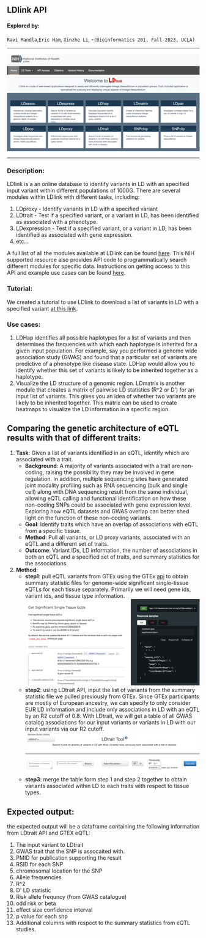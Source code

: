 ## LDlink API

####  Explored by: 

`Ravi Mandla`,`Eric Ham`, `Xinzhe Li`, -`(Bioinformatics 201, Fall-2023, UCLA)`

---------

![img](img/ldlink.png)

--------

### Description: 

LDlink is a an online database to identify variants in LD with an specified input variant within different populations of 1000G. There are several modules within LDlink with different
tasks, including:

1. LDproxy - Identify variants in LD with a specified variant
2. LDtrait - Test if a specified variant, or a variant in LD, has been identified as associated with a phenotype.
3. LDexpression - Test if a specified variant, or a variant in LD, has been identified as associated with gene expression.
4. etc...

A full list of all the modules available at LDlink can be found [here](https://ldlink.nih.gov/?tab=home). This NIH supported resource also provides API code to programmatically search
different modules for specific data. Instructions on getting access to this API and example use cases can be found [here](https://ldlink.nih.gov/?tab=apiaccess).

### Tutorial: 

We created a tutorial to use LDlink to download a list of variants in LD with a specified variant [at this link](https://colab.research.google.com/drive/1vBk1XutVZIHtuxYq4zJCBcR6lZA1EcIx?usp=sharing).

### Use cases: 

1. LDHap identifies all possible haplotypes for a list of variants and then determines the frequencies with which each haplotype is inherited for a given input population. For example, say you performed a genome wide association study (GWAS) and found that a particular set of variants are predictive of a phenotype like disease state. LDHap would allow you to identify whether this set of variants is likely to be inherited together as a haplotype.
2. Visualize the LD structure of a genomic region. LDmatrix is another module that creates a matrix of pairwise LD statistics (R^2 or D’) for an input list of variants. This gives you an idea of whether two variants are likely to be inherited together. This matrix can be used to create heatmaps to visualize the LD information in a specific region.

## Comparing the genetic architecture of eQTL results with that of different traits:
1. **Task**: Given a list of variants identified in an eQTL, identify which are associated with a trait.
    * **Background**: A majority of variants associated with a trait are non-coding, raising the possibility they may be involved in gene regulation. In addition, multiple sequencing sites have generated joint modality profiling such as RNA sequencing (bulk and single cell) along with DNA sequencing result from the same individual, allowing eQTL calling and functional identification on how these non-coding SNPs could be associated with gene expression level. Exploring how eQTL datasets and GWAS overlap can better shed light on the function of these non-coding variants.  
    * **Goal**: Identify traits which have an overlap of associations with eQTL from a specific tissue.
    * **Method**: Pull all variants, or LD proxy variants, associated with an eQTL and a different set of traits. 
    * **Outcome**: Variant IDs, LD information, the number of associations in both an eQTL and a specified set of traits, and summary statistics for the associations.
2. **Method**:
    * **step1**: pull eQTL variants from GTEx using the GTEx [api](https://gtexportal.org/api/v2/redoc#tag/Static-Association-Endpoints/operation/get_significant_single_tissue_eqtls_api_v2_association_singleTissueEqtl_get) to obtain summary statistic files for genome-wide significant single-tissue eQTLs for each tissue separately. Primarily we will need gene ids, variant ids, and tissue type information. 
![img](img/gtex.png)
    * **step2**: using LDtrait API, input the list of variants from the summary statistic file we pulled previously from GTEx. Since GTEx participants are mostly of European ancestry, we can specify to only consider EUR LD information and include only associations in LD with an eQTL by an R2 cutoff of 0.8. With LDtrait, we will get a table of all GWAS catalog associations for our input variants or variants in LD with our input variants via our R2 cutoff.
![img](img/ldtrait.png)
    * **step3**: merge the table form step 1 and step 2 together to obtain variants associated within LD to each traits with respect to tissue types.
  
## Expected output:
the expected output will be a dataframe containing the following information from LDtrait API and GTEX eQTL:
1. The input variant to LDtrait
2. GWAS trait that the SNP is assocaited with.
3. PMID for publication supporting the result
4. RSID for each SNP
5. chromosomal location for the SNP
6. Allele frequencies
7. R^2
8. D' LD statistic
9. Risk allele frequncy (from GWAS catalogue)
10. odd risk or beta
12. effect size confidence interval
13. p value for each snp
13. Additional columns with respect to the summary statistics from eQTL studies.
